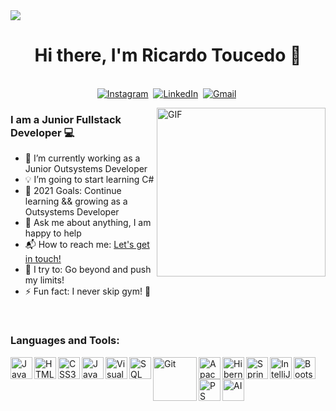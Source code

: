 <img align="center" src="https://media-exp1.licdn.com/dms/image/C4D16AQHjDSZP2Zv2fQ/profile-displaybackgroundimage-shrink_350_1400/0/1606518230688?e=1616025600&v=beta&t=34XlVWeevMsjIyLlN_315vrbO_Kc69HrIs80NgXUKKE" />
<p>
  <h1 align="center"><b>Hi there, I'm Ricardo Toucedo 👋</b></h1>
</p>

<p align="center">
<br>
 <a href="https://www.instagram.com/ricardotoucedo/"><img src="https://img.shields.io/badge/instagram-%23E4405F.svg?&style=for-the-badge&logo=instagram&logoColor=white" alt="Instagram" /></a>&nbsp;
<a href="https://www.linkedin.com/in/ricardo-toucedo/"><img src="https://img.shields.io/badge/linkedin-%230077B5.svg?&style=for-the-badge&logo=linkedin&logoColor=white" alt="LinkedIn" /></a>&nbsp;
<a href="mailto:ricardotoucedo@gmail.com?subject=Hello Ricardo"><img src="https://img.shields.io/badge/gmail-%23D14836.svg?&style=for-the-badge&logo=gmail&logoColor=white" alt="Gmail"/></a>&nbsp;
</p>

<img align="right" height="270px" alt="GIF" src="https://media3.giphy.com/media/13HgwGsXF0aiGY/giphy.gif?cid=ecf05e47nruuu96nda8x4n2v55z3avni9t2480thfcxcukxw&rid=giphy.gif" />

### I am a Junior Fullstack Developer 💻
- 🔭 I’m currently working as a Junior Outsystems Developer
- 💡 I’m going to start learning C#
- 🥅 2021 Goals: Continue learning && growing as a Outsystems Developer
- 💬 Ask me about anything, I am happy to help
- 📬 How to reach me: <a href="https://www.linkedin.com/in/ricardo-toucedo/">Let's get in touch!</a>&nbsp;
- 🧗 I try to: Go beyond and push my limits!
- ⚡ Fun fact: I never skip gym! :raised_hands:

<br>

### Languages and Tools: 

<img align="left" alt="Java" width="35px" src="https://cdn.svgporn.com/logos/java.svg"/>
<img align="left" alt="HTML5" width="35px" src="https://cdn.svgporn.com/logos/html-5.svg" />
<img align="left" alt="CSS3" width="35px" src="https://cdn.svgporn.com/logos/css-3.svg" />
<img align="left" alt="JavaScript" width="35px" src="https://cdn.svgporn.com/logos/javascript.svg" />
<img align="left" alt="Visual Studio Code" width="35px" src="https://cdn.svgporn.com/logos/visual-studio-code.svg" />
<img align="left" alt="SQL" width="35px" src="https://cdn.svgporn.com/logos/mysql.svg" />
<img align="left" alt="Git" width="70px" src="https://cdn.svgporn.com/logos/git.svg" />
<img align="left" alt="Apache" width="35px" src="https://cdn.svgporn.com/logos/apache.svg" />
<img align="left" alt="Hibernate" width="35px" src="https://cdn.svgporn.com/logos/hibernate.svg" />
<img align="left" alt="Spring" width="35px" src="https://cdn.svgporn.com/logos/spring-icon.svg" />
<img align="left" alt="IntelliJ" width="35px" src="https://cdn.svgporn.com/logos/intellij-idea.svg" />
<img align="left" alt="Bootstrap" width="35px" src="https://cdn.svgporn.com/logos/bootstrap.svg" />
<img align="left" alt="PS" width="35px" src="https://cdn.worldvectorlogo.com/logos/photoshop-cc.svg" />
<img align="left" alt="AI" width="35px" src="https://www.gwg.org/wp-content/uploads/2000px-Adobe_Illustrator_CC_icon.svg_.png" />
